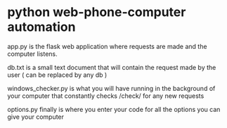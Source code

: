 # python web-phone-computer automation

app.py is the flask web application where requests are made and the computer listens.

db.txt is a small text document that will contain the request made by the user ( can be replaced by any db )

windows_checker.py is what you will have running in the background of your computer that constantly checks /check/ for any new requests

options.py finally is where you enter your code for all the options you can give your computer